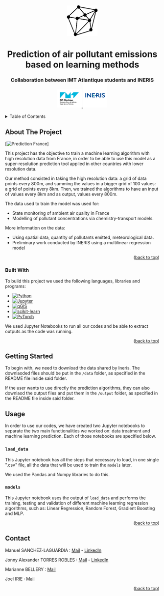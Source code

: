 <!-- PROJECT LOGO -->
<br />
<div align="center">
  <a href="https://github.com/manu3z/procom-ineris-prediction">
    <img src="images/logo.png" alt="Logo" width="100" height="100">
  </a>

  <h1 align="center">Prediction of air pollutant emissions based on learning methods</h1>

  <h3 align="center">
    Collaboration between IMT Atlantique students and INERIS
    <br />
    <a href="https://www.imt-atlantique.fr/en">
    <img src="images/imta.jpg" alt="Logo IMTA" width="80" height="60">
    </a>
    <a href="https://www.ineris.fr/en">
    <img src="images/ineris.png" alt="Logo INERIS" width="80" height="80">
    </a>
  </h3>
</div>



<!-- TABLE OF CONTENTS -->
<details>
  <summary>Table of Contents</summary>
  <ol>
    <li>
      <a href="#about-the-project">About The Project</a>
      <ul>
        <li><a href="#built-with">Built With</a></li>
      </ul>
    </li>
    <li><a href="#getting-started">Getting Started</a>
    <li>
      <a href="#usage">Usage</a></li>
      <ul>
        <li><a href="#prerequisites">load_data</a></li>
        <li><a href="#installation">models</a></li>
      </ul>
    </li>
    <li><a href="#contact">Contact</a></li>
  </ol>
</details>



<!-- ABOUT THE PROJECT -->
## About The Project

[![Prediction France][product-screenshot]]

This project has the objective to train a machine learning algorithm with high resolution data from France, in order to be able to use this model as a super-resolution prediction tool applied in other countries with lower resolution data.

Our method consisted in taking the high resolution data: a grid of data points every 800m, and summing the values in a bigger grid of 100 values: a grid of points every 8km. Then, we trained the algorithms to have an input of values every 8km and as output, values every 800m.

The data used to train the model was used for:
* State monitoring of ambient air quality in France
* Modelling of pollutant concentrations via chemistry-transport models.

More information on the data:
* Using spatial data, quantity of pollutants emitted, meteorological data.
* Preliminary work conducted by INERIS using a multilinear regression model

<p align="right">(<a href="#readme-top">back to top</a>)</p>


### Built With

To build this project we used the following languages, libraries and programs:

* [![Python][Python.org]][Python-url]
* [![Jupyter][Jupyter.org]][Jupyter-url]
* [![qGIS][qGIS.org]][qGIS-url]
* [![scikit-learn][scikit-learn.org]][scikit-learn-url]
* [![PyTorch][PyTorch.org]][PyTorch-url]

We used Jupyter Notebooks to run all our codes and be able to extract outputs as the code was running.

<p align="right">(<a href="#readme-top">back to top</a>)</p>



<!-- GETTING STARTED -->
## Getting Started

To begin with, we need to download the data shared by Ineris. The downlaoded files should be put in the ```/data``` folder, as specified in the README file inside said folder.

If the user wants to use directly the prediction algorithms, they can also downlaod the output files and put them in the ```/output``` folder, as specified in the README file inside said folder.

<!-- USAGE EXAMPLES -->
## Usage

In order to use our codes, we have created two Jupyter notebooks to separate the two main functionalities we worked on: data treatment and machine learning prediction. Each of those notebooks are specified below.

### ```load_data```

This Jupyter notebook has all the steps that necessary to load, in one single ".csv" file, all the data that will be used to train the ```models``` later.

We used the Pandas and Numpy libraries to do this.

### ```models```

This Jupyter notebook uses the output of ```load_data``` and performs the training, testing and validation of different machine learning regression algorithms, such as: Linear Regression, Random Forest, Gradient Boosting and MLP.

<p align="right">(<a href="#readme-top">back to top</a>)</p>

<!-- CONTACT -->
## Contact

Manuel SANCHEZ-LAGUARDIA : [Mail](mailto:manuel.sanchez-laguardia@imt-atlantique.net) - [LinkedIn](https://www.linkedin.com/in/manuel-sanchez-laguardia/)

Jonny Alexander TORRES ROBLES : [Mail](mailto:jonnyy-alexander.torres-robles@imt-atlantique.net) - [LinkedIn](https://www.linkedin.com/in/jonnyytorres/)

Marianne BELLERY : [Mail](mailto:marianne.bellery@imt-atlantique.net@imt-atlantique.net)

Joel IRIE : [Mail](mailto:bi-doubi-armel-joel.irie@imt-atlantique.net)

<p align="right">(<a href="#readme-top">back to top</a>)</p>


<!-- MARKDOWN LINKS & IMAGES -->
<!-- https://www.markdownguide.org/basic-syntax/#reference-style-links -->
[contributors-shield]: https://img.shields.io/github/contributors/othneildrew/Best-README-Template.svg?style=for-the-badge
[contributors-url]: https://github.com/othneildrew/Best-README-Template/graphs/contributors
[forks-shield]: https://img.shields.io/github/forks/othneildrew/Best-README-Template.svg?style=for-the-badge
[forks-url]: https://github.com/othneildrew/Best-README-Template/network/members
[stars-shield]: https://img.shields.io/github/stars/othneildrew/Best-README-Template.svg?style=for-the-badge
[stars-url]: https://github.com/othneildrew/Best-README-Template/stargazers
[issues-shield]: https://img.shields.io/github/issues/othneildrew/Best-README-Template.svg?style=for-the-badge
[issues-url]: https://github.com/othneildrew/Best-README-Template/issues
[license-shield]: https://img.shields.io/github/license/othneildrew/Best-README-Template.svg?style=for-the-badge
[license-url]: https://github.com/othneildrew/Best-README-Template/blob/master/LICENSE.txt
[linkedin-shield]: https://img.shields.io/badge/-LinkedIn-black.svg?style=for-the-badge&logo=linkedin&colorB=555
[linkedin-url]: https://linkedin.com/in/othneildrew
[product-screenshot]: images/screenshot.png

[Python.org]: https://img.shields.io/badge/-Python-yellow?logo=python&style=flat&logoWidth=30
[Python-url]: https://www.python.org/
[Jupyter.org]: https://img.shields.io/badge/-Jupyter-orange?logo=jupyter&logoColor=white&style=flat&logoWidth=30
[Jupyter-url]: https://jupyter.org/
[qGIS.org]: https://img.shields.io/badge/-qGIS-green?logo=qgis&logoColor=white&style=flat&logoWidth=30
[qGIS-url]: https://www.qgis.org/en/site/
[scikit-learn.org]: https://img.shields.io/badge/-scikit_learn-blue?logo=scikit-learn&logoColor=white&style=flat&logoWidth=30
[scikit-learn-url]: https://scikit-learn.org/stable/index.html
[PyTorch.org]: https://img.shields.io/badge/-PyTorch-orange?logo=pytorch&logoColor=white&style=flat&logoWidth=30
[PyTorch-url]: https://pytorch.org/
